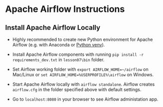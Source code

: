 # Apache Airflow Instructions

## Install Apache Airflow Locally

- Highly recommended to create new Python environment for Apache Airflow (e.g. with Anaconda or [Python venv](https://docs.python.org/3/library/venv.html)).

- Install Apache Airflow components with running `pip install -r requirements_dev.txt` in `lesson07\bin` folder.

- Set Airflow working folder with `export AIRFLOW_HOME=~/airflow` on Mac/Linux or `set AIRFLOW_HOME=%USERPROFILE%\airflow` on Windows.

- Start Apache Airflow locally with `airflow standalone`. Airflow creates `airflow.cfg` in the folder specified above with default settings.

- Go to `localhost:8080` in your browser to see Airflow administation app.